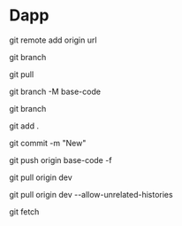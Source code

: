 # Dapp

git remote add origin url

git branch

git pull

git branch -M base-code

git branch

git add .

git commit -m "New"

git push origin base-code -f

git pull origin dev

git pull origin dev --allow-unrelated-histories

git fetch
